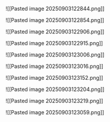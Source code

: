 
![[Pasted image 20250903122844.png]]

![[Pasted image 20250903122854.png]]

![[Pasted image 20250903122906.png]]

![[Pasted image 20250903122915.png]]

![[Pasted image 20250903123006.png]]


![[Pasted image 20250903123016.png]]


![[Pasted image 20250903123152.png]]

![[Pasted image 20250903123204.png]]



![[Pasted image 20250903123219.png]]





![[Pasted image 20250903123059.png]]
